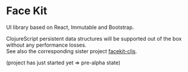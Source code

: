 # Face Kit

UI library based on React, Immutable and Bootstrap.

ClojureScript persistent data structures will be supported out of the box without any performance losses.<br/>
See also the corresponding sister project [facekit-cljs](https://github.com/ralf-o/facekit-cljs).

(project has just started yet => pre-alpha state)
